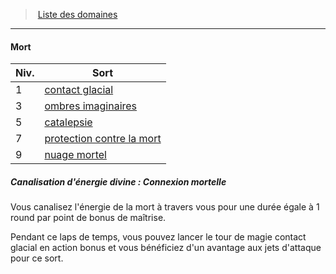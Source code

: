 ﻿---
!Generic
Id: cleric_priest_hd.md#mort
ParentLink: cleric_priest_hd.md#liste-des-domaines
Name: Mort
ParentName: Liste des domaines
NameLevel: 4
Attributes: {}
---
> [Liste des domaines](hd_cleric_priest_liste_des_domaines.md)

---

#### Mort

|Niv.|Sort|
|---|---|
|1|[contact glacial](hd_spells_contact_glacial.md)|
|3|[ombres imaginaires](hd_spells_ombres_imaginaires.md)|
|5|[catalepsie](hd_spells_catalepsie.md)|
|7|[protection contre la mort](hd_spells_protection_contre_la_mort.md)|
|9|[nuage mortel](hd_spells_nuage_mortel.md)|

##### Canalisation d'énergie divine : Connexion mortelle

Vous canalisez l'énergie de la mort à travers vous pour une durée égale à 1 round par point de bonus de maîtrise.

Pendant ce laps de temps, vous pouvez lancer le tour de magie contact glacial en action bonus et vous bénéficiez d'un avantage aux jets d'attaque pour ce sort.

